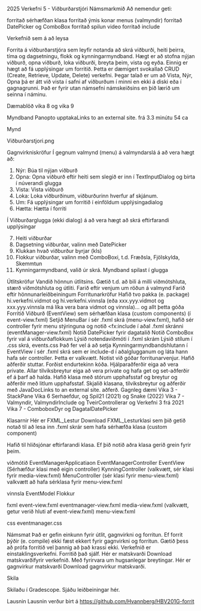 2025 Verkefni 5 - Viðburðarstjóri
Námsmarkmið
Að nemendur geti:

forritað sérhæfðan klasa
forritað ýmis konar menus (valmyndir)
forritað DatePicker og ComboBox 
forritað spilun video
forritað include

Verkefnið sem á að leysa

Forrita á viðburðarstjóra sem leyfir notanda að skrá viðburði, heiti þeirra, tíma og dagsetningu, flokk og kynningarmyndband. Hægt er að stofna nýjan viðburð, opna viðburð, loka viðburði, breyta þeim, vista og eyða. Einnig er hægt að fá upplýsingar um forritið. Þetta er dæmigert svokallað CRUD (Create, Retrieve, Update, Delete) verkefni. Þegar talað er um að Vista, Nýr, Opna þá er átt við vista í safni af viðburðum í minni en ekki á diski eða í gagnagrunni. Það er fyrir utan námsefni námskeiðsins en þið lærið um seinna í náminu. 

Dæmablöð vika 8 og vika 9 

Myndband 
Panopto upptakaLinks to an external site.  frá 3.3 minútu 54 ca

Mynd

Viðburðarstjori.png

Gagnvirkniskröfur
Í gegnum valmynd (menu) á valmyndarslá á að vera hægt að: 

1. Nýr: Búa til nýjan viðburð 
2. Opna: Opna viðburð eftir heiti sem slegið er inn í TextInputDialog og birta í núverandi glugga 
3. Vista: Vista viðburð 
4. Loka: Loka viðburðinum, viðburðurinn hverfur af skjánum. 
5. Um: Fá upplýsingar um forritið í einföldum upplýsingadialog 
6. Hætta: Hætta í forriti


Í Viðburðarglugga (ekki dialog) á að vera hægt að skrá eftirfarandi upplýsingar

7.  Heiti viðburðar
8.  Dagsetning viðburðar, valinn með DatePicker 
9.  Klukkan hvað viðburður byrjar (kls) 
10.  Flokkur viðburðar, valinn með ComboBoxi, t.d. Fræðsla, Fjölskylda, Skemmtun  
11. Kynningarmyndband, valið úr skrá. Myndband spilast í glugga 

Útlitskröfur 
Vandið hönnun útlitsins. Gætið t.d. að bili á milli viðmótshluta, stærð viðmótshluta og útliti.
Farið eftir venjum um röðun á valmynd 
Farið eftir hönnunarleiðbeiningum 
Forritunarkröfur
Hafið tvo pakka (e. package) hi.verkefni.vidmot og hi.verkefni.vinnsla (eða xxx.yyy.vidmot og xxx.yyy.vinnsla má líka vera bara vidmot og vinnsla)... og allt þetta góða 
Forritið Viðburð (EventView)  sem sérhæfðan klasa (custom components) (í event-view.fxml)
Setjið MenuBar í sér .fxml skrá (menu-view.fxml), hafið sér controller fyrir menu stýringuna  og notið <fx:include í aðal .fxml skránni (eventManager-view.fxml) 
Notið DatePicker fyrir dagatalið 
Notið ComboBox fyrir val á viðburðaflokkum
Lýsið notendaviðmóti í .fxml skrám 
Lýsið stílum í .css skrá, events.css
Það fer vel á að setja Kynningarmyndbandshlutann í EventView í sér .fxml skrá sem er include-d í aðalglugganum og láta hann hafa sér controller. Þetta er valkvætt. 
Notist við góðar forritunarvenjur. Hafið aðferðir stuttar. Forðist endurtekinn kóða. Hjálparaðferðir eiga að vera private. Allar tilviksbreytur eiga að vera private og hafa get og set-aðferðir ef á þarf að halda.
Hafið klasa með stórum upphafsstaf og breytur og aðferðir með litlum upphafsstaf.
Skjalið klasana, tilviksbreytur og aðferðir með JavaDocLinks to an external site. aðferð.
Gagnleg dæmi
Vika 3 - StackPane 
Vika 6   Serhaefdur, og Spil21 (2021) og Snake (2022)
Vika 7 - Valmyndir, ValmyndirInclude og TveirControllerar og Verkefni 3 frá 2021
Vika 7 - ComboboxDyr og DagatalDatePicker


Klasarnir
Hér er FXML_Lestur Download FXML_Lesturklasi sem þið getið notað til að lesa inn .fxml skrár sem hafa sérhæfða klasa (custom component)

Hafið til hliðsjónar eftirfarandi klasa. Ef þið notið aðra klasa gerið grein fyrir þeim. 

viðmótið
EventManagerApplicatiaon
EventManagerController
EventView (Sérhæfður klasi með eigin controller)
KynningController (valkvætt, sér klasi fyrir media-view.fxml)
MenuController (sér klasi fyrir menu-view.fxml) valkvætt að hafa sérklasa fyrir menu-view.fxml  

vinnsla
EventModel
Flokkur

fxml 
event-view.fxml
eventmanager-view.fxml
media-view.fxml (valkvætt, getur verið hluti af event-view.fxml) 
menu-view.fxml

css
eventmanager.css

Námsmat
Það er gefin einkunn fyrir útlit,  gagnvirkni og forritun. Ef forrit þýðir (e. compile) ekki fæst ekkert fyrir gagnvirkni og forritun. Gætið þess að prófa forritið vel þannig að það krassi ekki.  Verkefnið er einstaklingsverkefni. Forritið það sjálf. 
Hér er matskvarði Download matskvarðifyrir verkefnið. Með fyrirvara um hugsanlegar breytingar. Hér er gagnvirkur matskvarði Download gagnvirkur matskvarði.

Skila

Skilaðu í Gradescope. Sjáðu leiðbeiningar hér.

Lausnin 
Lausnin verður birt á https://github.com/Hvannberg/HBV201G-forrit